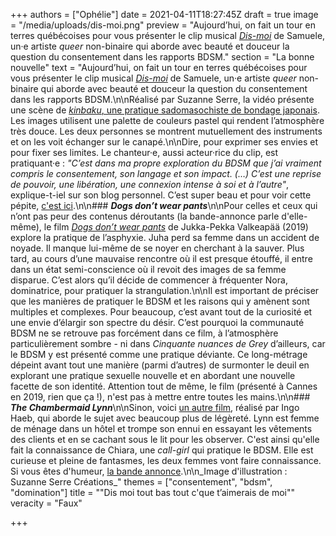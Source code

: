 +++
authors = ["Ophélie"]
date = 2021-04-11T18:27:45Z
draft = true
image = "/media/uploads/dis-moi.png"
preview = "Aujourd’hui, on fait un tour en terres québécoises pour vous présenter le clip musical [_Dis-moi_](https://www.youtube.com/watch?v=4R3WDvpvq5g) de Samuele, un·e artiste _queer_ non-binaire qui aborde avec beauté et douceur la question du consentement dans les rapports BDSM."
section = "La bonne nouvelle"
text = "Aujourd’hui, on fait un tour en terres québécoises pour vous présenter le clip musical [_Dis-moi_](https://www.youtube.com/watch?v=4R3WDvpvq5g) de Samuele, un·e artiste _queer_ non-binaire qui aborde avec beauté et douceur la question du consentement dans les rapports BDSM.\n\nRéalisé par Suzanne Serre, la vidéo présente une scène de [_kinbaku_, une pratique sadomasochiste de bondage japonais](https://lepointq.com/articles/21-03/dessine-moi-un-fantasme/). Les images utilisent une palette de couleurs pastel qui rendent l’atmosphère très douce. Les deux personnes se montrent mutuellement des instruments et on les voit échanger sur le canapé.\n\nDire, pour exprimer ses envies et pour fixer ses limites. Le chanteur·e, aussi acteur·rice du clip, est pratiquant·e : _\"C’est dans ma propre exploration du BDSM que j’ai vraiment compris le consentement, son langage et son impact. (…) C’est une reprise de pouvoir, une libération, une connexion intense à soi et à l’autre\"_, explique-t-iel sur son blog personnel. C’est super beau et pour voir cette pépite, [c'est ici](https://www.youtube.com/watch?v=4R3WDvpvq5g).\n\n### **_Dogs don’t wear pants_**\n\nPour celles et ceux qui n’ont pas peur des contenus déroutants (la bande-annonce parle d'elle-même), le film [_Dogs don’t wear pants_](https://www.youtube.com/watch?v=6DPsTE1j4uo) de Jukka-Pekka Valkeapää (2019) explore la pratique de l’asphyxie. Juha perd sa femme dans un accident de noyade. Il manque lui-même de se noyer en cherchant à la sauver. Plus tard, au cours d’une mauvaise rencontre où il est presque étouffé, il entre dans un état semi-conscience où il revoit des images de sa femme disparue. C’est alors qu’il décide de commencer à fréquenter Nora, dominatrice, pour pratiquer la strangulation.\n\nIl est important de préciser que les manières de pratiquer le BDSM et les raisons qui y amènent sont multiples et complexes. Pour beaucoup, c’est avant tout de la curiosité et une envie d’élargir son spectre du désir. C’est pourquoi la communauté BDSM ne se retrouve pas forcément dans ce film, à l’atmosphère particulièrement sombre - ni dans _Cinquante nuances de Grey_ d’ailleurs, car le BDSM y est présenté comme une pratique déviante. Ce long-métrage dépeint avant tout une manière (parmi d’autres) de surmonter le deuil en explorant une pratique sexuelle nouvelle et en abordant une nouvelle facette de son identité. Attention tout de même, le film (présenté à Cannes en 2019, rien que ça !), n'est pas à mettre entre toutes les mains.\n\n### **_The Chambermaid Lynn_**\n\nSinon, voici [un autre film](https://www.youtube.com/watch?v=5jaCsAHoEpI), réalisé par Ingo Haeb, qui aborde le sujet avec beaucoup plus de légèreté. Lynn est femme de ménage dans un hôtel et trompe son ennui en essayant les vêtements des clients et en se cachant sous le lit pour les observer. C'est ainsi qu'elle fait la connaissance de Chiara, une _call-girl_ qui pratique le BDSM. Elle est curieuse et pleine de fantasmes, les deux femmes vont faire connaissance. Si vous êtes d'humeur, [la bande annonce](https://www.youtube.com/watch?v=5jaCsAHoEpI).\n\n_Image d'illustration : Suzanne Serre Créations_"
themes = ["consentement", "bdsm", "domination"]
title = "\"Dis moi tout bas tout c'que t’aimerais de moi\""
veracity = "Faux"

+++
